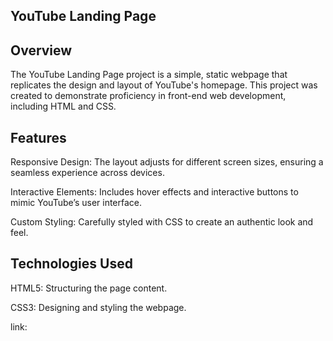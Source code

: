 ## YouTube Landing Page
## Overview
The YouTube Landing Page project is a simple, static webpage that replicates the design and layout of YouTube's homepage. This project was created to demonstrate proficiency in front-end web development, including HTML and CSS.

## Features
Responsive Design: The layout adjusts for different screen sizes, ensuring a seamless experience across devices.

Interactive Elements: Includes hover effects and interactive buttons to mimic YouTube’s user interface.

Custom Styling: Carefully styled with CSS to create an authentic look and feel.

## Technologies Used

HTML5: Structuring the page content.

CSS3: Designing and styling the webpage.

link:
